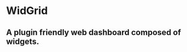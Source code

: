 WidGrid
=======

A plugin friendly web dashboard composed of widgets.
----------------------------------------------------
